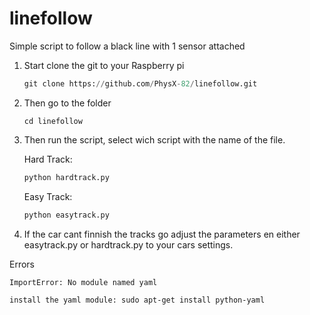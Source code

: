 

# linefollow
Simple script to follow a black line with 1 sensor attached

1.  Start clone the git to your Raspberry pi
      ```python
      git clone https://github.com/PhysX-82/linefollow.git
      ```

2. Then go to the folder

      ```pyhton
      cd linefollow
      ```

3. Then run the script, select wich script with the name of the file.

    Hard Track:
      ```python    
      python hardtrack.py
      ```
    Easy Track:

      ```python
      python easytrack.py
      ```

4. If the car cant finnish the tracks go adjust the parameters en either easytrack.py or hardtrack.py to your cars settings.

Errors

    ImportError: No module named yaml

    install the yaml module: sudo apt-get install python-yaml
